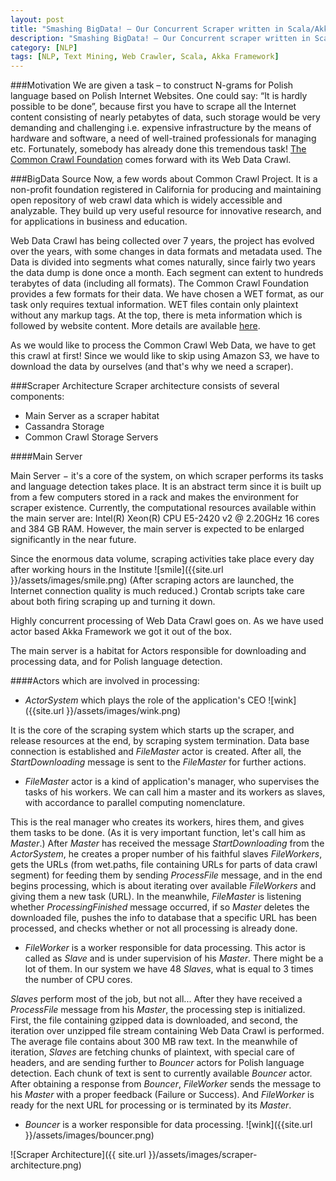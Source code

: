 ```yaml
---
layout: post
title: "Smashing BigData! – Our Concurrent Scraper written in Scala/Akka Framework"
description: "Smashing BigData! – Our Concurrent scraper written in Scala/Akka Framework for processing of Common Crawl Web Data"
category: [NLP]
tags: [NLP, Text Mining, Web Crawler, Scala, Akka Framework]
---
```


###Motivation
We are given a task – to construct N-grams for Polish language based on Polish Internet Websites. One could say: “It is hardly possible to be done”, because first you have to scrape all the Internet content consisting of nearly petabytes of data, such storage would be very demanding and challenging i.e. expensive infrastructure by the means of hardware and software, a need of well-trained professionals for managing etc. 
Fortunately, somebody has already done this tremendous task! [The Common Crawl Foundation](http://commoncrawl.org/) comes forward with its Web Data Crawl. 

<!--more--> 

###BigData Source
Now, a few words about Common Crawl Project. It is a non-profit foundation registered in California for producing and maintaining open repository of web crawl data which is widely accessible and analyzable. They build up very useful resource for innovative research, and for applications in business and education.

Web Data Crawl has being collected over 7 years, the project has evolved over the years, with some changes in data formats and metadata used. The Data is divided into segments what comes naturally, since fairly two years the data dump is done once a month. Each segment can extent to hundreds terabytes of data (including all formats). The Common Crawl Foundation provides a few formats for their data. We have chosen a WET format, as our task only requires textual information. WET files contain only plaintext without any markup tags. At the top, there is meta information which is followed by website content. More details are available [here](http://commoncrawl.org/the-data/get-started).

As we would like to process the Common Crawl Web Data, we have to get this crawl at first! Since we would like to skip using Amazon S3, we have to download the data by ourselves (and that's why we need a scraper).  

###Scraper Architecture 
Scraper architecture consists of several components:

* Main Server as a scraper habitat
* Cassandra Storage
* Common Crawl Storage Servers

####Main Server

Main Server &minus; it's a core of the system, on which scraper performs its tasks and language detection takes place. It is an abstract term since it is built up from a few computers stored in a rack and makes the environment for scraper existence. Currently, the computational resources available within the main server are: Intel(R) Xeon(R) CPU E5-2420 v2 @ 2.20GHz 16 cores and 384 GB RAM. However, the main server is expected to be enlarged significantly in the near future.

Since the enormous data volume, scraping activities take place every day after working hours in the Institute ![smile]({{site.url }}/assets/images/smile.png) (After scraping actors are launched, the Internet connection quality is much reduced.) Crontab scripts take care about both firing scraping up and turning it down.

Highly concurrent processing of Web Data Crawl goes on. As we have used actor based Akka Framework we got it out of the box.

The main server is a habitat for Actors responsible for downloading and processing data, and for Polish language detection.

####Actors which are involved in processing:

* *ActorSystem* which plays the role of the application's CEO ![wink]({{site.url }}/assets/images/wink.png) 

It is the core of the scraping system which starts up the scraper, and release resources at the end, by scraping system termination. Data base connection is established and *FileMaster* actor is created. After all, the *StartDownloading* message is sent to the *FileMaster* for further actions.

* *FileMaster* actor is a kind of application's manager, who supervises the tasks of his workers. We can call him a master and its workers as slaves, with accordance to parallel computing nomenclature. 

This is the real manager who creates its workers, hires them, and gives them tasks to be done. (As it is very important function, let's call him as *Master*.) After *Master* has  received the message *StartDownloading* from the *ActorSystem*, he creates a proper number of his faithful slaves *FileWorkers*, gets the URLs (from wet.paths, file containing URLs for parts of data crawl segment) for feeding them by sending *ProcessFile* message, and in the end begins processing, which is about iterating over available *FileWorkers* and giving them a new task (URL). In the meanwhile, *FileMaster* is listening whether *ProcessingFinished* message occurred, if so *Master* deletes the downloaded file, pushes the info to database that a specific URL has been processed, and checks whether or not all processing is already done.

* *FileWorker* is a worker responsible for data processing. This actor is called as *Slave* and is under supervision of his *Master*. There might be a lot of them. In our system we have 48 *Slaves*, what is equal to 3 times the number of CPU cores.

*Slaves* perform most of the job, but not all... After they have received a *ProcessFile* message from his *Master*, the processing step is initialized. First, the file containing gzipped data is downloaded, and second, the iteration over unzipped file stream containing Web Data Crawl is performed. The average file contains about 300 MB raw text. In the meanwhile of iteration, *Slaves* are fetching chunks of plaintext, with special care of headers, and are sending further to *Bouncer* actors for Polish language detection. Each chunk of text is sent to currently available *Bouncer* actor. After obtaining a response from *Bouncer*, *FileWorker* sends the message to his *Master* with a proper feedback (Failure or Success). And *FileWorker* is ready for the next URL for processing or is terminated by its *Master*.

* *Bouncer* is a worker responsible for data processing. ![wink]({{site.url }}/assets/images/bouncer.png)


![Scraper Architecture]({{ site.url }}/assets/images/scraper-architecture.png)

